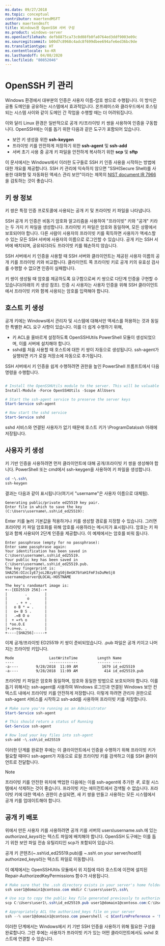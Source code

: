```yaml
---
ms.date: 09/27/2018
ms.topic: conceptual
contributor: maertendMSFT
author: maertendmsft
title: Windows용 OpenSSH 서버 구성
ms.product: windows-server
ms.openlocfilehash: defb8875ca73c0d08fb0fa0764ed3ddf9003e09c
ms.sourcegitcommit: b00d7c8968c4adc8f699dbee694afe6ed36bc9de
ms.translationtype: HT
ms.contentlocale: ko-KR
ms.lasthandoff: 04/08/2020
ms.locfileid: "80852046"
---
```

# <a name="openssh-key-management"></a>OpenSSH 키 관리

Windows 환경에서 대부분의 인증은 사용자 이름-암호 쌍으로 수행됩니다.
이 방식은 공통 도메인을 공유하는 시스템에서 효과적입니다. 온프레미스와 클라우드에서 호스팅되는 시스템 사이와 같이 도메인 간 작업을 수행할 때는 더 어려워집니다.

이와 달리 Linux 환경은 일반적으로 공개 키/프라이빗 키 쌍을 사용하여 인증을 구동합니다.
OpenSSH에는 이를 돕기 위한 다음과 같은 도구가 포함되어 있습니다.

* 보안 키 생성을 위한 __ssh-keygen__
* 프라이빗 키를 안전하게 저장하기 위한 __ssh-agent__ 및 __ssh-add__
* 서버 초기 사용 중 공개 키 파일을 안전하게 복사하기 위한 __scp__ 및 __sftp__

이 문서에서는 Windows에서 이러한 도구들로 SSH 키 인증 사용을 시작하는 방법에 대한 개요를 제공합니다. SSH 키 관리에 익숙하지 않으면 "SSH(Secure Shell)를 사용한 대화형 및 자동화된 액세스 관리 보안"이라는 제목의 [NIST document IR 7966](http://nvlpubs.nist.gov/nistpubs/ir/2015/NIST.IR.7966.pdf)을 검토하는 것이 좋습니다.

## <a name="about-key-pairs"></a>키 쌍 정보

키 쌍은 특정 인증 프로토콜에 사용되는 공개 키 및 프라이빗 키 파일을 나타냅니다. 

SSH 공개 키 인증은 비동기 암호화 알고리즘을 사용하여 "프라이빗" 키와 "공개" 키라는 두 가지 키 파일을 생성합니다. 프라이빗 키 파일은 암호와 동일하며, 모든 상황에서 보호되어야 합니다. 다른 사람이 사용자의 프라이빗 키를 획득하면 사용자가 액세스할 수 있는 모든 SSH 서버에 사용자의 이름으로 로그인할 수 있습니다. 공개 키는 SSH 서버에 배치되며, 공유되더라도 프라이빗 키를 훼손하지 않습니다.

SSH 서버에서 키 인증을 사용할 때 SSH 서버와 클라이언트는 제공된 사용자 이름의 공개 키를 프라이빗 키와 비교합니다. 클라이언트 쪽 프라이빗 키로 공개 키의 유효성 검사를 수행할 수 없으면 인증이 실패합니다. 

키 쌍이 생성될 때 암호를 제공하도록 요구함으로써 키 쌍으로 다단계 인증을 구현할 수 있습니다(아래의 키 생성 참조). 인증 시 사용자는 사용자 인증을 위해 SSH 클라이언트에서 프라이빗 키와 함께 사용되는 암호를 입력해야 합니다. 

## <a name="host-key-generation"></a>호스트 키 생성

공개 키에는 Windows에서 관리자 및 시스템에 대해서만 액세스를 허용하는 것과 동일한 특별한 ACL 요구 사항이 있습니다. 이를 더 쉽게 수행하기 위해, 

* 키 ACL을 올바르게 설정하도록 OpenSSHUtils PowerShell 모듈이 생성되었으며, 이를 서버에 설치해야 합니다.
* sshd를 처음 사용할 때 호스트에 대한 키 쌍이 자동으로 생성됩니다. ssh-agent가 실행되면 키가 로컬 저장소에 자동으로 추가됩니다. 

SSH 서버에서 키 인증을 쉽게 수행하려면 권한을 높인 PowerShell 프롬프트에서 다음 명령을 수행합니다.

```powershell

# Install the OpenSSHUtils module to the server. This will be valuable when deploying user keys.
Install-Module -Force OpenSSHUtils -Scope AllUsers

# Start the ssh-agent service to preserve the server keys
Start-Service ssh-agent

# Now start the sshd service
Start-Service sshd
```

sshd 서비스와 연결된 사용자가 없기 때문에 호스트 키가 \ProgramData\ssh 아래에 저장됩니다.


## <a name="user-key-generation"></a>사용자 키 생성

키 기반 인증을 사용하려면 먼저 클라이언트에 대해 공개/프라이빗 키 쌍을 생성해야 합니다. PowerShell 또는 cmd에서 ssh-keygen을 사용하여 키 파일을 생성합니다.

```powershell
cd ~\.ssh\
ssh-keygen
```

결과는 다음과 같이 표시됩니다(여기서 "username"은 사용자 이름으로 대체됨).

```
Generating public/private ed25519 key pair.
Enter file in which to save the key (C:\Users\username\.ssh\id_ed25519):
```

Enter 키를 눌러 기본값을 적용하거나 키를 생성할 경로를 지정할 수 있습니다. 그러면 프라이빗 키 파일 암호화를 위해 암호를 사용하라는 메시지가 표시됩니다.
암호는 키 파일과 함께 사용되어 2단계 인증을 제공합니다. 이 예제에서는 암호를 비워 둡니다. 

```
Enter passphrase (empty for no passphrase): 
Enter same passphrase again: 
Your identification has been saved in C:\Users\username\.ssh\id_ed25519.
Your public key has been saved in C:\Users\username\.ssh\id_ed25519.pub.
The key fingerprint is: 
SHA256:OIzc1yE7joL2Bzy8!gS0j8eGK7bYaH1FmF3sDuMeSj8 username@server@LOCAL-HOSTNAME

The key's randomart image is:
+--[ED25519 256]--+
|        .        |
|         o       |
|    . + + .      |
|   o B * = .     |
|   o= B S .      |
|   .=B O o       |
|  + =+% o        |
| *oo.O.E         |
|+.o+=o. .        |
+----[SHA256]-----+
```

이제 공개/프라이빗 ED25519 키 쌍이 준비되었습니다. .pub 파일은 공개 키이고 나머지는 프라이빗 키입니다.

```
Mode                LastWriteTime         Length Name
----                -------------         ------ ----
-a----        9/28/2018  11:09 AM           1679 id_ed25519
-a----        9/28/2018  11:09 AM            414 id_ed25519.pub
```

프라이빗 키 파일은 암호화 동일하며, 암호와 동일한 방법으로 보호되어야 합니다.
이를 돕기 위해서는 ssh-agent를 사용하여 Windows 로그인과 연결된 Windows 보안 컨텍스트 내에서 프라이빗 키를 안전하게 저장합니다. 이렇게 하려면 관리자 권한으로 ssh-agent 서비스를 시작하고 ssh-add를 사용하여 프라이빗 키를 저장합니다. 

```powershell
# Make sure you're running as an Administrator
Start-Service ssh-agent

# This should return a status of Running
Get-Service ssh-agent

# Now load your key files into ssh-agent
ssh-add ~\.ssh\id_ed25519

```

이러한 단계를 완료한 후에는 이 클라이언트에서 인증을 수행하기 위해 프라이빗 키가 필요할 때마다 ssh-agent가 자동으로 로컬 프라이빗 키를 검색하고 이를 SSH 클라이언트로 전달합니다.

> [!NOTE]
> 프라이빗 키를 안전한 위치에 백업한 다음에는 이를 ssh-agent에 추가한 *후*, 로컬 시스템에서 삭제하는 것이 좋습니다.
> 프라이빗 키는 에이전트에서 검색될 수 없습니다.
> 프라이빗 키에 대한 액세스 권한이 손실되면, 새 키 쌍을 만들고 사용하는 모든 시스템에서 공개 키를 업데이트해야 합니다.

## <a name="deploying-the-public-key"></a>공개 키 배포

위에서 만든 사용자 키를 사용하려면 공개 키를 서버의 users\username\.ssh\.에 있는 *authorized_keys*라는 텍스트 파일에 배치해야 합니다. OpenSSH 도구에는 이를 돕기 위한 보안 파일 전송 유틸리티인 scp가 포함되어 있습니다.

공개 키 콘텐츠(~\.ssh\id_ed25519.pub)를 ~\.ssh\ on your server/host의 authorized_keys라는 텍스트 파일로 이동합니다.

이 예제에서는 OpenSSHUtils 모듈에서 위 지침에 따라 호스트에 이전에 설치된 Repair-AuthorizedKeyPermissions 함수가 사용됩니다.

```powershell
# Make sure that the .ssh directory exists in your server's home folder
ssh user1@domain1@contoso.com mkdir C:\users\user1\.ssh\

# Use scp to copy the public key file generated previously to authorized_keys on your server
scp C:\Users\user1\.ssh\id_ed25519.pub user1@domain1@contoso.com:C:\Users\user1\.ssh\authorized_keys

# Appropriately ACL the authorized_keys file on your server  
ssh --% user1@domain1@contoso.com powershell -c $ConfirmPreference = 'None'; Repair-AuthorizedKeyPermission C:\Users\user1\.ssh\authorized_keys
```

이러한 단계에서는 Windows에서 키 기반 SSH 인증을 사용하기 위해 필요한 구성을 완료합니다.
그런 후에는 사용자가 프라이빗 키가 있는 어떤 클라이언트에서도 sshd 호스트에 연결할 수 있습니다.


